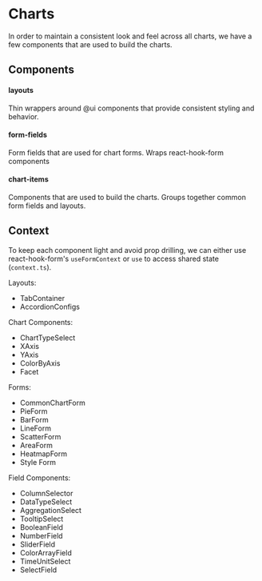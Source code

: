 # Charts

In order to maintain a consistent look and feel across all charts, we have a few components that are used to build the charts.

## Components

#### layouts
Thin wrappers around @ui components that provide consistent styling and behavior.

#### form-fields
Form fields that are used for chart forms. Wraps react-hook-form components

#### chart-items
Components that are used to build the charts. Groups together common form fields and layouts.

## Context

To keep each component light and avoid prop drilling, we can either use react-hook-form's `useFormContext` or `use` to access shared state (`context.ts`).


Layouts:
 - TabContainer
 - AccordionConfigs
 

Chart Components:
 - ChartTypeSelect
 - XAxis
 - YAxis
 - ColorByAxis
 - Facet

Forms:
 - CommonChartForm
 - PieForm
 - BarForm
 - LineForm
 - ScatterForm
 - AreaForm
 - HeatmapForm
 - Style Form

Field Components:
 - ColumnSelector
 - DataTypeSelect
 - AggregationSelect
 - TooltipSelect
 - BooleanField
 - NumberField
 - SliderField
 - ColorArrayField
 - TimeUnitSelect
 - SelectField

<TabContainer>
    <TabsContent value="data">
        <FormSection>
            <FieldSection>
            </FieldSection>
        </FormSection>
    </TabsContent>
    <TabsContent value="style">
        <StyleForm />
    </TabsContent>
</TabContainer>